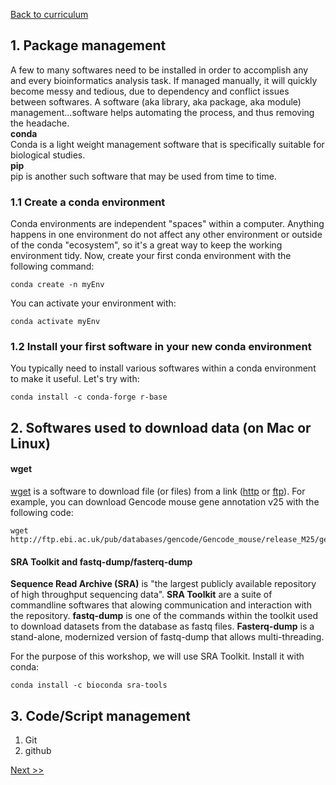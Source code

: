 [Back to curriculum](README.md)

## 1. Package management
A few to many softwares need to be installed in order to accomplish any and every bioinformatics analysis task. If managed manually, it will quickly become messy and tedious, due to dependency and conflict issues between softwares. A software (aka library, aka package, aka module) management...software helps automating the process, and thus removing the headache.  
**conda**   
Conda is a light weight management software that is specifically suitable for biological studies.  
**pip**  
pip is another such software that may be used from time to time.  
   
### 1.1 Create a conda environment
Conda environments are independent "spaces" within a computer. Anything happens in one environment do not affect any other environment or outside of the conda "ecosystem", so it's a great way to keep the working environment tidy. Now, create your first conda environment with the following command:  
```
conda create -n myEnv
```
You can activate your environment with:  
```
conda activate myEnv
```
  
### 1.2 Install your first software in your new conda environment
You typically need to install various softwares within a conda environment to make it useful. Let's try with:
```
conda install -c conda-forge r-base
```

## 2. Softwares used to download data (on Mac or Linux)
#### wget  
[wget](https://www.gnu.org/software/wget/) is a software to download file (or files) from a link ([http](https://en.wikipedia.org/wiki/Hypertext_Transfer_Protocol) or [ftp](https://en.wikipedia.org/wiki/File_Transfer_Protocol)).
For example, you can download Gencode mouse gene annotation v25 with the following code:
```
wget http://ftp.ebi.ac.uk/pub/databases/gencode/Gencode_mouse/release_M25/gencode.vM25.annotation.gtf.gz
```
#### SRA Toolkit and fastq-dump/fasterq-dump  
**Sequence Read Archive (SRA)** is "the largest publicly available repository of high throughput sequencing data". **SRA Toolkit** are a suite of commandline softwares that alowing communication and interaction with the repository. **fastq-dump** is one of the commands within the toolkit used to download datasets from the database as fastq files.
**Fasterq-dump** is a stand-alone, modernized version of fastq-dump that allows multi-threading.

For the purpose of this workshop, we will use SRA Toolkit. Install it with conda:
```
conda install -c bioconda sra-tools
```

## 3. Code/Script management
1. Git
2. github

[Next >>](2-alignment.md)  

